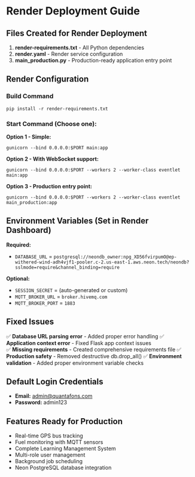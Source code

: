 # Render Deployment Guide

## Files Created for Render Deployment

1. **render-requirements.txt** - All Python dependencies
2. **render.yaml** - Render service configuration  
3. **main_production.py** - Production-ready application entry point

## Render Configuration

### Build Command
```
pip install -r render-requirements.txt
```

### Start Command (Choose one):

**Option 1 - Simple:**
```
gunicorn --bind 0.0.0.0:$PORT main:app
```

**Option 2 - With WebSocket support:**
```
gunicorn --bind 0.0.0.0:$PORT --workers 2 --worker-class eventlet main:app
```

**Option 3 - Production entry point:**
```
gunicorn --bind 0.0.0.0:$PORT --workers 2 --worker-class eventlet main_production:app
```

## Environment Variables (Set in Render Dashboard)

**Required:**
- `DATABASE_URL` = `postgresql://neondb_owner:npg_XD56fvirpumO@ep-withered-wind-adh4vjf1-pooler.c-2.us-east-1.aws.neon.tech/neondb?sslmode=require&channel_binding=require`

**Optional:**
- `SESSION_SECRET` = (auto-generated or custom)
- `MQTT_BROKER_URL` = `broker.hivemq.com`
- `MQTT_BROKER_PORT` = `1883`

## Fixed Issues

✅ **Database URL parsing error** - Added proper error handling
✅ **Application context error** - Fixed Flask app context issues  
✅ **Missing requirements** - Created comprehensive requirements file
✅ **Production safety** - Removed destructive db.drop_all()
✅ **Environment validation** - Added proper environment variable checks

## Default Login Credentials

- **Email:** admin@quantafons.com
- **Password:** admin123

## Features Ready for Production

- Real-time GPS bus tracking
- Fuel monitoring with MQTT sensors
- Complete Learning Management System
- Multi-role user management
- Background job scheduling
- Neon PostgreSQL database integration